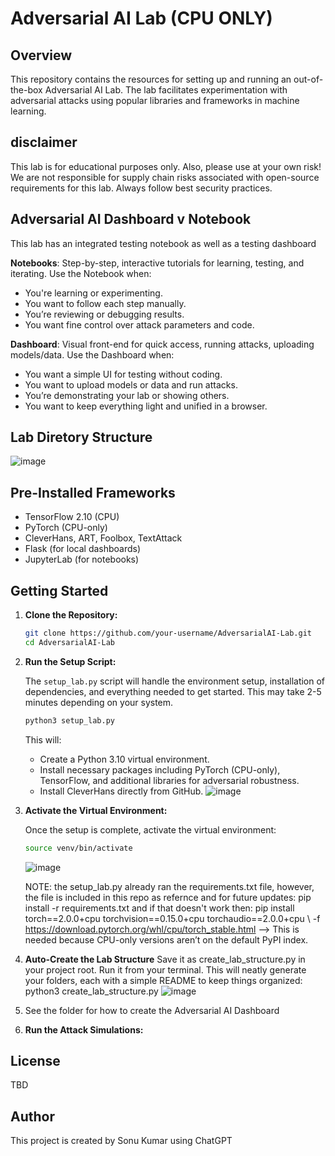 # Adversarial AI Lab (CPU ONLY)

## Overview

This repository contains the resources for setting up and running an out-of-the-box Adversarial AI Lab. The lab facilitates experimentation with adversarial attacks using popular libraries and frameworks in machine learning.

## disclaimer

This lab is for educational purposes only.  Also, please use at your own risk! We are not responsible for supply chain risks associated with open-source requirements for this lab. Always follow best security practices.

## Adversarial AI Dashboard v Notebook
This lab has an integrated testing notebook as well as a testing dashboard

 **Notebooks**: Step-by-step, interactive tutorials for learning, testing, and iterating. Use the Notebook when:
   - You're learning or experimenting.
   - You want to follow each step manually.
   - You’re reviewing or debugging results.
   - You want fine control over attack parameters and code.
     
**Dashboard**: Visual front-end for quick access, running attacks, uploading models/data. Use the Dashboard when:
   - You want a simple UI for testing without coding.
   - You want to upload models or data and run attacks.
   - You’re demonstrating your lab or showing others.
   - You want to keep everything light and unified in a browser.


## Lab Diretory Structure

![image](https://github.com/user-attachments/assets/4f1c37b8-937c-4cd7-880f-40cfedd0eb3c)



## Pre-Installed Frameworks


- TensorFlow 2.10 (CPU)
- PyTorch (CPU-only)
- CleverHans, ART, Foolbox, TextAttack
- Flask (for local dashboards)
- JupyterLab (for notebooks)


## Getting Started

1. **Clone the Repository:**

   ```bash
   git clone https://github.com/your-username/AdversarialAI-Lab.git
   cd AdversarialAI-Lab
   ```

2. **Run the Setup Script:**

   The `setup_lab.py` script will handle the environment setup, installation of dependencies, and everything needed to get started.
   This may take 2-5 minutes depending on your system.
   
   ```bash
   python3 setup_lab.py
   ```

   This will:
   - Create a Python 3.10 virtual environment.
   - Install necessary packages including PyTorch (CPU-only), TensorFlow, and additional libraries for adversarial robustness.
   - Install CleverHans directly from GitHub.
   ![image](https://github.com/user-attachments/assets/39c2d671-9114-49ce-8ace-8e88f056d7ba)

4. **Activate the Virtual Environment:**

   Once the setup is complete, activate the virtual environment:

   ```bash
   source venv/bin/activate
   ```
   ![image](https://github.com/user-attachments/assets/587c9115-63fa-479c-b409-94a44cae3bd4)

   NOTE: the setup_lab.py already ran the requirements.txt file, however, the file is included in this repo as refernce and for         future updates:  pip install -r requirements.txt and if that doesn't work then: pip install torch==2.0.0+cpu 
   torchvision==0.15.0+cpu    torchaudio==2.0.0+cpu \ -f https://download.pytorch.org/whl/cpu/torch_stable.html   --> This is 
   needed because CPU-only versions aren’t on the default PyPI index.

5. **Auto-Create the Lab Structure**
   Save it as create_lab_structure.py in your project root.  Run it from your terminal. This will neatly generate your folders, each    with a simple README to keep things organized:    python3 create_lab_structure.py
   ![image](https://github.com/user-attachments/assets/1390c5b1-4441-4901-a8dd-c7bc89d887a4)

6. See the folder for how to create the Adversarial AI Dashboard
7. **Run the Attack Simulations:**


## License

TBD

## Author

This project is created by Sonu Kumar using ChatGPT
